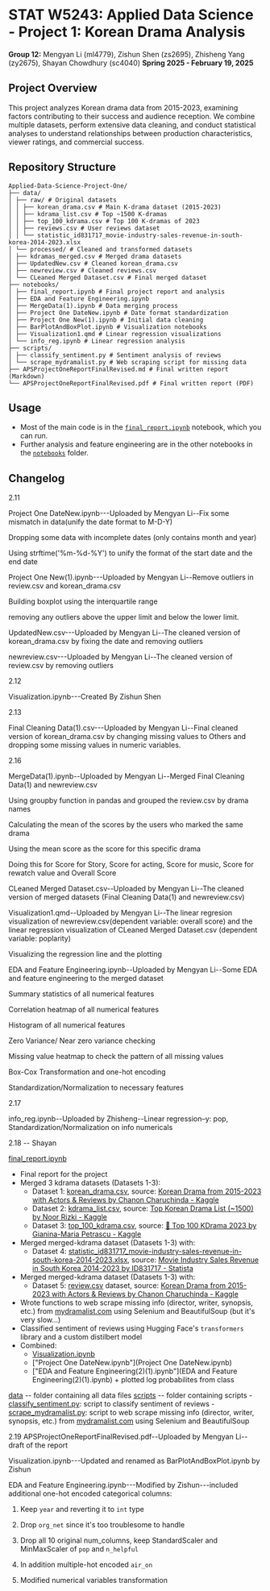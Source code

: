 # **STAT W5243: Applied Data Science - Project 1: Korean Drama Analysis**
**Group 12:** Mengyan Li (ml4779), Zishun Shen (zs2695), Zhisheng Yang (zy2675), Shayan Chowdhury (sc4040)
**Spring 2025 - February 19, 2025**

## Project Overview
This project analyzes Korean drama data from 2015-2023, examining factors contributing to their success and audience reception. We combine multiple datasets, perform extensive data cleaning, and conduct statistical analyses to understand relationships between production characteristics, viewer ratings, and commercial success.

## Repository Structure
```
Applied-Data-Science-Project-One/
├── data/
│ ├── raw/ # Original datasets
│ │ ├── korean_drama.csv # Main K-drama dataset (2015-2023)
│ │ ├── kdrama_list.csv # Top ~1500 K-dramas
│ │ ├── top_100_kdrama.csv # Top 100 K-dramas of 2023
│ │ ├── reviews.csv # User reviews dataset
│ │ └── statistic_id831717_movie-industry-sales-revenue-in-south-korea-2014-2023.xlsx
│ └── processed/ # Cleaned and transformed datasets
│ ├── kdramas_merged.csv # Merged drama datasets
│ ├── UpdatedNew.csv # Cleaned korean_drama.csv
│ ├── newreview.csv # Cleaned reviews.csv
│ └── CLeaned Merged Dataset.csv # Final merged dataset
├── notebooks/
│ ├── final_report.ipynb # Final project report and analysis
│ ├── EDA and Feature Engineering.ipynb
│ ├── MergeData(1).ipynb # Data merging process
│ ├── Project One DateNew.ipynb # Date format standardization
│ ├── Project One New(1).ipynb # Initial data cleaning
│ ├── BarPlotAndBoxPlot.ipynb # Visualization notebooks
│ ├── Visualization1.qmd # Linear regression visualizations
│ └── info_reg.ipynb # Linear regression analysis
├── scripts/
│ ├── classify_sentiment.py # Sentiment analysis of reviews
│ └── scrape_mydramalist.py # Web scraping script for missing data
├── APSProjectOneReportFinalRevised.md # Final written report (Markdown)
└── APSProjectOneReportFinalRevised.pdf # Final written report (PDF)
```

## Usage
- Most of the main code is in the [`final_report.ipynb`](final_report.ipynb) notebook, which you can run. 
- Further analysis and feature engineering are in the other notebooks in the [`notebooks`](notebooks/) folder.


## Changelog
2.11

Project One DateNew.ipynb---Uploaded by Mengyan Li--Fix some mismatch in data(unify the date format to M-D-Y)

Dropping some data with incomplete dates (only contains month and year)

Using strftime('%m-%d-%Y') to unify the format of the start date and the end date

Project One New(1).ipynb---Uploaded by Mengyan Li--Remove outliers in review.csv and korean_drama.csv

Building boxplot using the interquartile range

removing any outliers above the upper limit and below the lower limit.

UpdatedNew.csv---Uploaded by Mengyan Li--The cleaned version of korean_drama.csv by fixing the date and removing outliers

newreview.csv---Uploaded by Mengyan Li--The cleaned version of review.csv by removing outliers


2.12 

Visualization.ipynb---Created By Zishun Shen

2.13

Final Cleaning Data(1).csv---Uploaded by Mengyan Li--Final cleaned version of korean_drama.csv by changing missing values to Others and dropping some missing values in numeric variables. 

2.16

MergeData(1).ipynb--Uploaded by Mengyan Li--Merged Final Cleaning Data(1) and newreview.csv

Using groupby function in pandas and grouped the review.csv by drama names

Calculating the mean of the scores by the users who marked the same drama

Using the mean score as the score for this specific drama

Doing this for Score for Story, Score for acting, Score for music, Score for rewatch value and Overall Score

CLeaned Merged Dataset.csv--Uploaded by Mengyan Li--The cleaned version of merged datasets (Final Cleaning Data(1) and newreview.csv)

Visualization1.qmd--Uploaded by Mengyan Li--The linear regresion visualization of newreview.csv(dependent variable: overall score) and the linear regression visualization of CLeaned Merged Dataset.csv (dependent variable: poplarity)

Visualizing the regression line and the plotting

EDA and Feature Engineering.ipynb--Uploaded by Mengyan Li--Some EDA and feature engineering to the merged dataset

Summary statistics of all numerical features 

Correlation heatmap of all numerical features

Histogram of all numerical features

Zero Variance/ Near zero variance checking

Missing value heatmap to check the pattern of all missing values

Box-Cox Transformation and one-hot encoding

Standardization/Normalization to necessary features

2.17

info_reg.ipynb--Uploaded by Zhisheng--Linear regression–y: pop, Standardization/Normalization on info numericals

2.18 -- Shayan

[final_report.ipynb](final_report.ipynb)
- Final report for the project
- Merged 3 kdrama datasets (Datasets 1-3): 
    - Dataset 1: [korean_drama.csv](data/raw/korean_drama.csv), source: [Korean Drama from 2015-2023 with Actors & Reviews by Chanon Charuchinda - Kaggle](https://www.kaggle.com/datasets/chanoncharuchinda/korean-drama-2015-23-actor-and-reviewmydramalist)
    - Dataset 2: [kdrama_list.csv](data/raw/kdrama_list.csv), source: [Top Korean Drama List (~1500) by Noor Rizki - Kaggle](https://www.kaggle.com/datasets/noorrizki/top-korean-drama-list-1500)
    - Dataset 3: [top_100_kdrama.csv](data/raw/top_100_kdrama.csv), source: [🏯 Top 100 KDrama 2023 by Gianina-Maria Petrascu - Kaggle](https://www.kaggle.com/datasets/gianinamariapetrascu/top-100-k-drama-2023)
- Merged merged-kdrama dataset (Datasets 1-3) with: 
    - Dataset 4: [statistic_id831717_movie-industry-sales-revenue-in-south-korea-2014-2023.xlsx](data/raw/statistic_id831717_movie-industry-sales-revenue-in-south-korea-2014-2023.xlsx), source: [Movie Industry Sales Revenue in South Korea 2014-2023 by ID831717 - Statista](https://www.statista.com/statistics/831717/south-korea-film-industry-sales-revenue/)
- Merged merged-kdrama dataset (Datasets 1-3) with: 
    - Dataset 5: [review.csv](data/raw/reviews.csv) dataset, source: [Korean Drama from 2015-2023 with Actors & Reviews by Chanon Charuchinda - Kaggle](https://www.kaggle.com/datasets/chanoncharuchinda/korean-drama-2015-23-actor-and-reviewmydramalist)
- Wrote functions to web scrape missing info (director, writer, synopsis, etc.) from [mydramalist.com](https://mydramalist.com) using Selenium and BeautifulSoup (but it's very slow...)
- Classified sentiment of reviews using Hugging Face's `transformers` library and a custom distilbert model
- Combined: 
    - [Visualization.ipynb](Visualization.ipynb)
    - ["Project One DateNew.ipynb"](Project One DateNew.ipynb)
    - ["EDA and Feature Engineering(2)(1).ipynb"](EDA and Feature Engineering(2)(1).ipynb) + plotted log probabilites from class

[data](./data/) -- folder containing all data files
[scripts](./scripts/) -- folder containing scripts
    - [classify_sentiment.py](./scripts/classify_sentiment.py): script to classify sentiment of reviews
    - [scrape_mydramalist.py](./scripts/scrape_mydramalist.py): script to web scrape missing info (director, writer, synopsis, etc.) from [mydramalist.com](https://mydramalist.com) using Selenium and BeautifulSoup

2.19
APSProjectOneReportFinalRevised.pdf--Uploaded by Mengyan Li--draft of the report

Visualization.ipynb---Updated and renamed as BarPlotAndBoxPlot.ipynb by Zishun

EDA and Feature Engineering.ipynb---Modified by Zishun---included additional one-hot encoded categorical columns:

1. Keep `year` and reverting it to `int` type

2. Drop `org_net` since it's too troublesome to handle

3. Drop all 10 original num_columns, keep StandardScaler and MinMaxScaler of `pop` and `n_helpful`

4. In addition multiple-hot encoded `air_on`

5. Modified numerical variables transformation